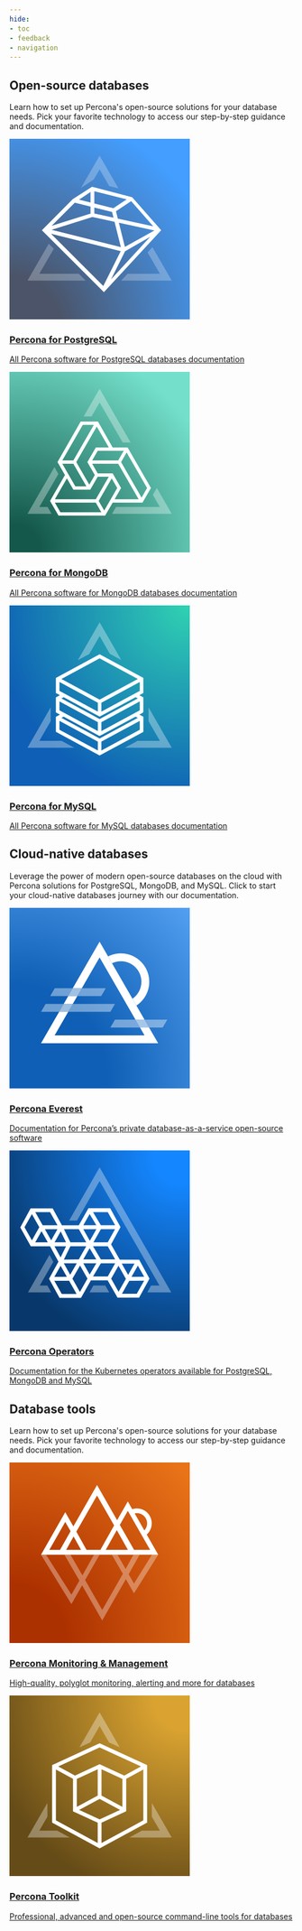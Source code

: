 ```yaml
---
hide:
- toc
- feedback
- navigation
---
```

<div class="landing">

  <!--Open-source theme-->

  <section class="splash highlight dark">
    <!--Intro-->
    <div class="splash-intro">
      <h1>
        Open-source databases
      </h1>
      <p>
        Learn how to set up Percona's open-source solutions for your database needs. Pick your favorite technology to access our step-by-step guidance and documentation.
      </p>
    </div>
    <!--Links-->
    <div class="splash-links">
      <a href="#" class="splash-card">
        <img src="assets/logo-postgresql.svg" alt="Percona for PostgreSQL logo" />
        <h3>
          Percona for PostgreSQL
        </h3>
        <p>
          All Percona software for PostgreSQL databases documentation
        </p>
      </a>
      <a href="#" class="splash-card">
        <img src="assets/logo-mongodb.svg" alt="Percona for MongoDB logo" />
        <h3>
          Percona for MongoDB
        </h3>
        <p>
          All Percona software for MongoDB databases documentation
        </p>
      </a>
      <a href="percona-for-mysql" class="splash-card">
        <img src="assets/logo-mysql.svg" alt="Percona for MySQL logo" />
        <h3>
          Percona for MySQL
        </h3>
        <p>
          All Percona software for MySQL databases documentation
        </p>
      </a>
    </div>
  </section>

  <!--Cloud theme-->

  <section class="splash">
    <!--Intro-->
    <div class="splash-intro">
      <h2>
        Cloud-native databases
      </h2>
      <p>
        Leverage the power of modern open-source databases on the cloud with Percona solutions for PostgreSQL, MongoDB, and MySQL. Click to start your cloud-native databases journey with our documentation.
      </p>
    </div>
    <!--Links-->
    <div class="splash-links">
      <a href="https://github.com/percona/everest-doc" class="splash-card">
        <img src="assets/logo-everest.svg" alt="Percona Everest logo" />
        <h3>
          Percona Everest
        </h3>
        <p>
          Documentation for Percona’s private database-as-a-service open-source software
        </p>
      </a>
      <a href="#" class="splash-card">
        <img src="assets/logo-operators.svg" alt="Percona Operators logo" />
        <h3>
          Percona Operators
        </h3>
        <p>
          Documentation for the Kubernetes operators available for PostgreSQL, MongoDB and MySQL
        </p>
      </a>
    </div>
  </section>

  <!--Tools theme-->

  <section class="splash">
    <!--Intro-->
    <div class="splash-intro">
      <h2>
        Database tools
      </h2>
      <p>
        Learn how to set up Percona's open-source solutions for your database needs. Pick your favorite technology to access our step-by-step guidance and documentation.
      </p>
    </div>
    <!--Links-->
    <div class="splash-links">
      <a href="https://docs.percona.com/percona-monitoring-and-management" class="splash-card">
        <img src="assets/logo-pmm.svg" alt="Percona Monitoring & Management logo" />
        <h3>
          Percona Monitoring & Management
        </h3>
        <p>
          High-quality, polyglot monitoring, alerting and more for databases
        </p>
      </a>
      <a href="https://docs.percona.com/percona-toolkit" class="splash-card">
        <img src="assets/logo-pt.svg" alt="Percona Toolkit logo" />
        <h3>
          Percona Toolkit
        </h3>
        <p>
          Professional, advanced and open-source command-line tools for databases
        </p>
      </a>
    </div>
  </section>

</div>